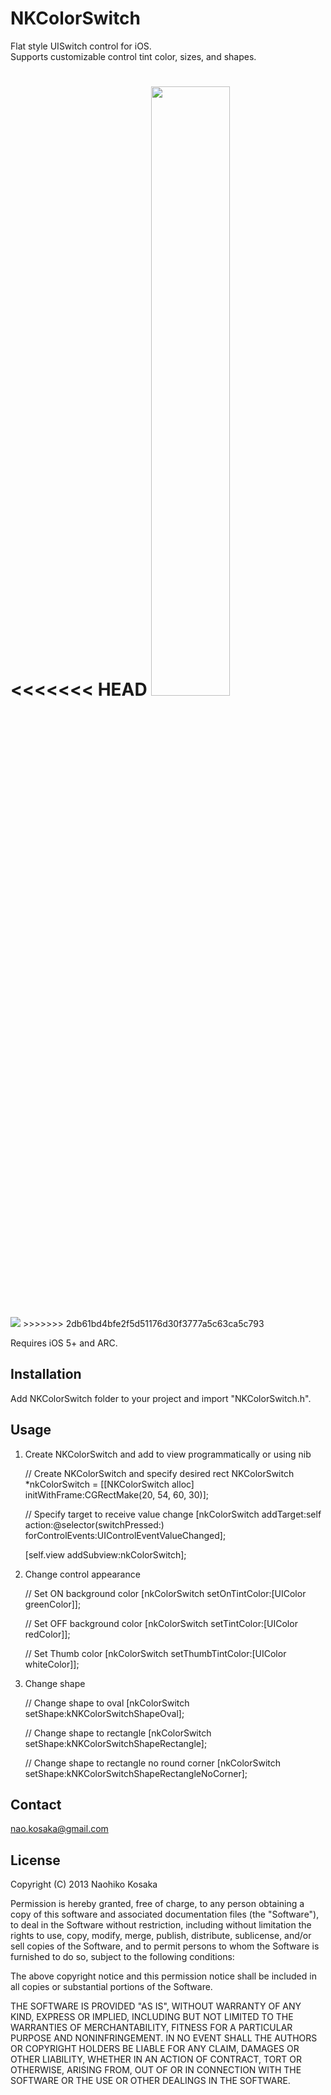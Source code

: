 NKColorSwitch
========

Flat style UISwitch control for iOS. <br />
Supports customizable control tint color, sizes, and shapes. <br />

<<<<<<< HEAD
<img src="https://raw.github.com/naokosaka/NKColorSwitch/Screen.png" width="50%"/>
=======
<img src="https://raw.github.com/naokosaka/NKColorSwitch/master/Screen.png"/>
>>>>>>> 2db61bd4bfe2f5d51176d30f3777a5c63ca5c793

Requires iOS 5+ and ARC.

Installation
-----

Add NKColorSwitch folder to your project and import "NKColorSwitch.h".


Usage
-----

1) Create NKColorSwitch and add to view programmatically or using nib

	// Create NKColorSwitch and specify desired rect
	NKColorSwitch *nkColorSwitch = [[NKColorSwitch alloc] initWithFrame:CGRectMake(20, 54, 60, 30)];

	// Specify target to receive value change
	[nkColorSwitch addTarget:self action:@selector(switchPressed:) forControlEvents:UIControlEventValueChanged];

	[self.view addSubview:nkColorSwitch];

2) Change control appearance
    
	// Set ON background color
	[nkColorSwitch setOnTintColor:[UIColor greenColor]];

	// Set OFF background color
	[nkColorSwitch setTintColor:[UIColor redColor]];

	// Set Thumb color
	[nkColorSwitch setThumbTintColor:[UIColor whiteColor]];

3) Change shape
	
	// Change shape to oval
	[nkColorSwitch setShape:kNKColorSwitchShapeOval];
	
	// Change shape to rectangle
	[nkColorSwitch setShape:kNKColorSwitchShapeRectangle];

	// Change shape to rectangle no round corner
	[nkColorSwitch setShape:kNKColorSwitchShapeRectangleNoCorner];

	

Contact
-----
nao.kosaka@gmail.com

License
-----

Copyright (C) 2013 Naohiko Kosaka

Permission is hereby granted, free of charge, to any person obtaining a copy of this software and associated documentation files (the "Software"), to deal in the Software without restriction, including without limitation the rights to use, copy, modify, merge, publish, distribute, sublicense, and/or sell copies of the Software, and to permit persons to whom the Software is furnished to do so, subject to the following conditions:

The above copyright notice and this permission notice shall be included in all copies or substantial portions of the Software.

THE SOFTWARE IS PROVIDED "AS IS", WITHOUT WARRANTY OF ANY KIND, EXPRESS OR IMPLIED, INCLUDING BUT NOT LIMITED TO THE WARRANTIES OF MERCHANTABILITY, FITNESS FOR A PARTICULAR PURPOSE AND NONINFRINGEMENT. IN NO EVENT SHALL THE AUTHORS OR COPYRIGHT HOLDERS BE LIABLE FOR ANY CLAIM, DAMAGES OR OTHER LIABILITY, WHETHER IN AN ACTION OF CONTRACT, TORT OR OTHERWISE, ARISING FROM, OUT OF OR IN CONNECTION WITH THE SOFTWARE OR THE USE OR OTHER DEALINGS IN THE SOFTWARE.

